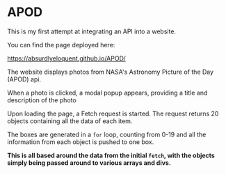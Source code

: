 # APOD

This is my first attempt at integrating an API into a website.

You can find the page deployed here: 

https://absurdlyeloquent.github.io/APOD/

The website displays photos from NASA's Astronomy Picture of the Day (APOD) api.

When a photo is clicked, a modal popup appears, providing a title and description of the photo

Upon loading the page, a Fetch request is started. The request returns 20 objects containing all the data of each item.

The boxes are generated in a `for` loop, counting from 0-19 and all the information from each object is pushed to one box.

**This is all based around the data from the initial `fetch`, with the objects simply being passed around to various arrays and divs.**
